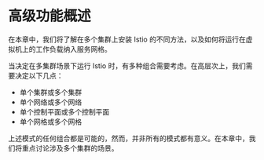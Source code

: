 # 高级功能概述

在本章中，我们将了解在多个集群上安装 Istio 的不同方法，以及如何将运行在虚拟机上的工作负载纳入服务网格。

当决定在多集群场景下运行 Istio 时，有多种组合需要考虑。在高层次上，我们需要决定以下几点：

- 单个集群或多个集群
- 单个网络或多个网络
- 单个控制平面或多个控制平面
- 单个网格或多个网格

上述模式的任何组合都是可能的，然而，并非所有的模式都有意义。在本章中，我们将重点讨论涉及多个集群的场景。